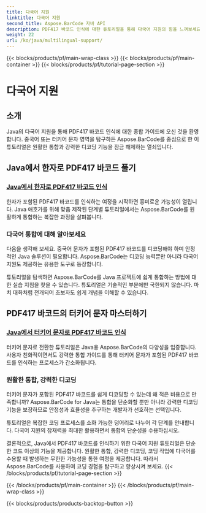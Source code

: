 ```yaml
---
title: 다국어 지원
linktitle: 다국어 지원
second_title: Aspose.BarCode 자바 API
description: PDF417 바코드 인식에 대한 튜토리얼을 통해 다국어 지원의 힘을 느껴보세요. 원활한 통합을 위해 Aspose.BarCode를 사용하여 Java 코딩을 살펴보세요.
weight: 22
url: /ko/java/multilingual-support/
---
```


{{< blocks/products/pf/main-wrap-class >}}
{{< blocks/products/pf/main-container >}}
{{< blocks/products/pf/tutorial-page-section >}}

# 다국어 지원


## 소개
Java의 다국어 지원을 통해 PDF417 바코드 인식에 대한 종합 가이드에 오신 것을 환영합니다. 중국어 또는 터키어 문자 영역을 탐구하든 Aspose.BarCode를 중심으로 한 이 튜토리얼은 원활한 통합과 강력한 디코딩 기능을 잠금 해제하는 열쇠입니다.

## Java에서 한자로 PDF417 바코드 풀기
### [Java에서 한자로 PDF417 바코드 인식](./recognizing-pdf417-chinese-characters/)

한자가 포함된 PDF417 바코드를 인식하는 여정을 시작하면 흥미로운 가능성이 열립니다. Java 애호가를 위해 맞춤 제작된 단계별 튜토리얼에서는 Aspose.BarCode를 원활하게 통합하는 복잡한 과정을 살펴봅니다.

### 다국어 통합에 대해 알아보세요
다음을 생각해 보세요. 중국어 문자가 포함된 PDF417 바코드를 디코딩해야 하며 안정적인 Java 솔루션이 필요합니다. Aspose.BarCode는 디코딩 능력뿐만 아니라 다국어 지원도 제공하는 유용한 도구로 등장합니다.

튜토리얼을 탐색하면 Aspose.BarCode를 Java 프로젝트에 쉽게 통합하는 방법에 대한 실습 지침을 찾을 수 있습니다. 튜토리얼은 기술적인 부분에만 국한되지 않습니다. 마치 대화처럼 전개되어 초보자도 쉽게 개념을 이해할 수 있습니다.

## PDF417 바코드의 터키어 문자 마스터하기
### [Java에서 터키어 문자로 PDF417 바코드 인식](./recognizing-pdf417-turkish-characters/)

터키어 문자로 전환한 튜토리얼은 Java용 Aspose.BarCode의 다양성을 입증합니다. 사용자 친화적이면서도 강력한 통합 가이드를 통해 터키어 문자가 포함된 PDF417 바코드를 인식하는 프로세스가 간소화됩니다.

### 원활한 통합, 강력한 디코딩
터키어 문자가 포함된 PDF417 바코드를 쉽게 디코딩할 수 있는데 왜 적은 비용으로 만족합니까? Aspose.BarCode for Java는 통합을 단순화할 뿐만 아니라 강력한 디코딩 기능을 보장하므로 안정성과 효율성을 추구하는 개발자가 선호하는 선택입니다.

튜토리얼은 복잡한 코딩 프로세스를 소화 가능한 덩어리로 나누어 각 단계를 안내합니다. 다국어 지원의 잠재력을 최대한 활용하면서 통합의 단순성을 수용하십시오.

결론적으로, Java에서 PDF417 바코드를 인식하기 위한 다국어 지원 튜토리얼은 단순한 코드 이상의 기능을 제공합니다. 원활한 통합, 강력한 디코딩, 코딩 작업에 다국어를 수용할 때 발생하는 무한한 가능성을 통한 여정을 제공합니다. 따라서 Aspose.BarCode를 사용하여 코딩 경험을 탐구하고 향상시켜 보세요.
{{< /blocks/products/pf/tutorial-page-section >}}

{{< /blocks/products/pf/main-container >}}
{{< /blocks/products/pf/main-wrap-class >}}

{{< blocks/products/products-backtop-button >}}
